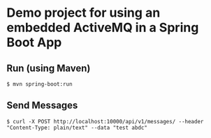 # Demo project for using an embedded ActiveMQ in a Spring Boot App

## Run (using Maven)

`$ mvn spring-boot:run`

## Send Messages

`$ curl -X POST http://localhost:10000/api/v1/messages/ --header "Content-Type: plain/text" --data "test abdc"`

